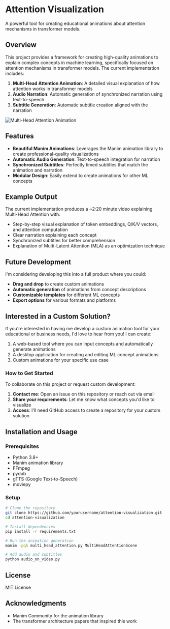 # Attention Visualization

A powerful tool for creating educational animations about attention mechanisms in transformer models.

## Overview

This project provides a framework for creating high-quality animations to explain complex concepts in machine learning, specifically focused on attention mechanisms in transformer models. The current implementation includes:

1. **Multi-Head Attention Animation**: A detailed visual explanation of how attention works in transformer models
2. **Audio Narration**: Automatic generation of synchronized narration using text-to-speech
3. **Subtitle Generation**: Automatic subtitle creation aligned with the narration

![Multi-Head Attention Animation](https://github.com/yourusername/attention-visualization/raw/main/sample_screenshot.png)

## Features

- **Beautiful Manim Animations**: Leverages the Manim animation library to create professional-quality visualizations
- **Automatic Audio Generation**: Text-to-speech integration for narration
- **Synchronized Subtitles**: Perfectly timed subtitles that match the animation and narration
- **Modular Design**: Easily extend to create animations for other ML concepts

## Example Output

The current implementation produces a ~2:20 minute video explaining Multi-Head Attention with:
- Step-by-step visual explanation of token embeddings, Q/K/V vectors, and attention computation
- Clear narration explaining each concept
- Synchronized subtitles for better comprehension
- Explanation of Multi-Latent Attention (MLA) as an optimization technique

## Future Development

I'm considering developing this into a full product where you could:
- **Drag and drop** to create custom animations
- **Automatic generation** of animations from concept descriptions
- **Customizable templates** for different ML concepts
- **Export options** for various formats and platforms

## Interested in a Custom Solution?

If you're interested in having me develop a custom animation tool for your educational or business needs, I'd love to hear from you! I can create:

1. A web-based tool where you can input concepts and automatically generate animations
2. A desktop application for creating and editing ML concept animations
3. Custom animations for your specific use case

### How to Get Started

To collaborate on this project or request custom development:

1. **Contact me**: Open an issue on this repository or reach out via email
2. **Share your requirements**: Let me know what concepts you'd like to visualize
3. **Access**: I'll need GitHub access to create a repository for your custom solution

## Installation and Usage

### Prerequisites
- Python 3.8+
- Manim animation library
- FFmpeg
- pydub
- gTTS (Google Text-to-Speech)
- moviepy

### Setup
```bash
# Clone the repository
git clone https://github.com/yourusername/attention-visualization.git
cd attention-visualization

# Install dependencies
pip install -r requirements.txt

# Run the animation generation
manim -pqh multi_head_attention.py MultiHeadAttentionScene

# Add audio and subtitles
python audio_on_video.py
```

## License

MIT License

## Acknowledgments

- Manim Community for the animation library
- The transformer architecture papers that inspired this work
